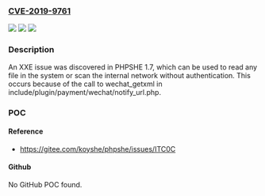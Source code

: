 ### [CVE-2019-9761](https://cve.mitre.org/cgi-bin/cvename.cgi?name=CVE-2019-9761)
![](https://img.shields.io/static/v1?label=Product&message=n%2Fa&color=blue)
![](https://img.shields.io/static/v1?label=Version&message=n%2Fa&color=blue)
![](https://img.shields.io/static/v1?label=Vulnerability&message=n%2Fa&color=brighgreen)

### Description

An XXE issue was discovered in PHPSHE 1.7, which can be used to read any file in the system or scan the internal network without authentication. This occurs because of the call to wechat_getxml in include/plugin/payment/wechat/notify_url.php.

### POC

#### Reference
- https://gitee.com/koyshe/phpshe/issues/ITC0C

#### Github
No GitHub POC found.

